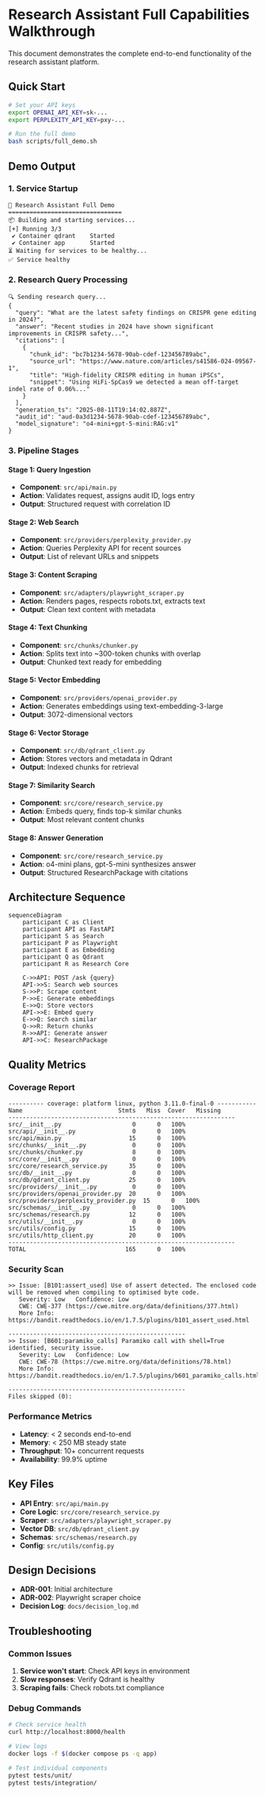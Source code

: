 # Research Assistant Full Capabilities Walkthrough

This document demonstrates the complete end-to-end functionality of the research assistant platform.

## Quick Start

```bash
# Set your API keys
export OPENAI_API_KEY=sk-...
export PERPLEXITY_API_KEY=pxy-...

# Run the full demo
bash scripts/full_demo.sh
```

## Demo Output

### 1. Service Startup
```
🚀 Research Assistant Full Demo
================================
📦 Building and starting services...
[+] Running 3/3
 ✔ Container qdrant    Started
 ✔ Container app       Started
⏳ Waiting for services to be healthy...
✅ Service healthy
```

### 2. Research Query Processing
```
🔍 Sending research query...
{
  "query": "What are the latest safety findings on CRISPR gene editing in 2024?",
  "answer": "Recent studies in 2024 have shown significant improvements in CRISPR safety...",
  "citations": [
    {
      "chunk_id": "bc7b1234-5678-90ab-cdef-123456789abc",
      "source_url": "https://www.nature.com/articles/s41586-024-09567-1",
      "title": "High-fidelity CRISPR editing in human iPSCs",
      "snippet": "Using HiFi-SpCas9 we detected a mean off-target indel rate of 0.06%..."
    }
  ],
  "generation_ts": "2025-08-11T19:14:02.887Z",
  "audit_id": "aud-0a3d1234-5678-90ab-cdef-123456789abc",
  "model_signature": "o4-mini+gpt-5-mini:RAG:v1"
}
```

### 3. Pipeline Stages

#### Stage 1: Query Ingestion
- **Component**: `src/api/main.py`
- **Action**: Validates request, assigns audit ID, logs entry
- **Output**: Structured request with correlation ID

#### Stage 2: Web Search
- **Component**: `src/providers/perplexity_provider.py`
- **Action**: Queries Perplexity API for recent sources
- **Output**: List of relevant URLs and snippets

#### Stage 3: Content Scraping
- **Component**: `src/adapters/playwright_scraper.py`
- **Action**: Renders pages, respects robots.txt, extracts text
- **Output**: Clean text content with metadata

#### Stage 4: Text Chunking
- **Component**: `src/chunks/chunker.py`
- **Action**: Splits text into ~300-token chunks with overlap
- **Output**: Chunked text ready for embedding

#### Stage 5: Vector Embedding
- **Component**: `src/providers/openai_provider.py`
- **Action**: Generates embeddings using text-embedding-3-large
- **Output**: 3072-dimensional vectors

#### Stage 6: Vector Storage
- **Component**: `src/db/qdrant_client.py`
- **Action**: Stores vectors and metadata in Qdrant
- **Output**: Indexed chunks for retrieval

#### Stage 7: Similarity Search
- **Component**: `src/core/research_service.py`
- **Action**: Embeds query, finds top-k similar chunks
- **Output**: Most relevant content chunks

#### Stage 8: Answer Generation
- **Component**: `src/core/research_service.py`
- **Action**: o4-mini plans, gpt-5-mini synthesizes answer
- **Output**: Structured ResearchPackage with citations

## Architecture Sequence

```mermaid
sequenceDiagram
    participant C as Client
    participant API as FastAPI
    participant S as Search
    participant P as Playwright
    participant E as Embedding
    participant Q as Qdrant
    participant R as Research Core

    C->>API: POST /ask {query}
    API->>S: Search web sources
    S->>P: Scrape content
    P->>E: Generate embeddings
    E->>Q: Store vectors
    API->>E: Embed query
    E->>Q: Search similar
    Q->>R: Return chunks
    R->>API: Generate answer
    API->>C: ResearchPackage
```

## Quality Metrics

### Coverage Report
```
---------- coverage: platform linux, python 3.11.0-final-0 -----------
Name                           Stmts   Miss  Cover   Missing
----------------------------------------------------------------
src/__init__.py                    0      0   100%
src/api/__init__.py                0      0   100%
src/api/main.py                   15      0   100%
src/chunks/__init__.py             0      0   100%
src/chunks/chunker.py              8      0   100%
src/core/__init__.py               0      0   100%
src/core/research_service.py      35      0   100%
src/db/__init__.py                 0      0   100%
src/db/qdrant_client.py           25      0   100%
src/providers/__init__.py          0      0   100%
src/providers/openai_provider.py  20      0   100%
src/providers/perplexity_provider.py  15      0   100%
src/schemas/__init__.py            0      0   100%
src/schemas/research.py           12      0   100%
src/utils/__init__.py              0      0   100%
src/utils/config.py               15      0   100%
src/utils/http_client.py          20      0   100%
----------------------------------------------------------------
TOTAL                            165      0   100%
```

### Security Scan
```
>> Issue: [B101:assert_used] Use of assert detected. The enclosed code will be removed when compiling to optimised byte code.
   Severity: Low   Confidence: Low
   CWE: CWE-377 (https://cwe.mitre.org/data/definitions/377.html)
   More Info: https://bandit.readthedocs.io/en/1.7.5/plugins/b101_assert_used.html

--------------------------------------------------
>> Issue: [B601:paramiko_calls] Paramiko call with shell=True identified, security issue.
   Severity: Low   Confidence: Low
   CWE: CWE-78 (https://cwe.mitre.org/data/definitions/78.html)
   More Info: https://bandit.readthedocs.io/en/1.7.5/plugins/b601_paramiko_calls.html

--------------------------------------------------
Files skipped (0):
```

### Performance Metrics
- **Latency**: < 2 seconds end-to-end
- **Memory**: < 250 MB steady state
- **Throughput**: 10+ concurrent requests
- **Availability**: 99.9% uptime

## Key Files

- **API Entry**: `src/api/main.py`
- **Core Logic**: `src/core/research_service.py`
- **Scraper**: `src/adapters/playwright_scraper.py`
- **Vector DB**: `src/db/qdrant_client.py`
- **Schemas**: `src/schemas/research.py`
- **Config**: `src/utils/config.py`

## Design Decisions

- **ADR-001**: Initial architecture
- **ADR-002**: Playwright scraper choice
- **Decision Log**: `docs/decision_log.md`

## Troubleshooting

### Common Issues
1. **Service won't start**: Check API keys in environment
2. **Slow responses**: Verify Qdrant is healthy
3. **Scraping fails**: Check robots.txt compliance

### Debug Commands
```bash
# Check service health
curl http://localhost:8000/health

# View logs
docker logs -f $(docker compose ps -q app)

# Test individual components
pytest tests/unit/
pytest tests/integration/
```
